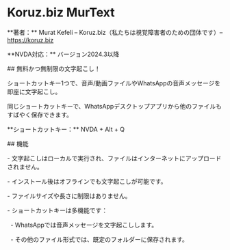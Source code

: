 ﻿
# Koruz.biz MurText



\*\*著者：\*\* Murat Kefeli – Koruz.biz（私たちは視覚障害者のための団体です）– https://koruz.biz  

\*\*NVDA対応：\*\* バージョン2024.3以降



\## 無料かつ無制限の文字起こし！



ショートカットキー1つで、音声/動画ファイルやWhatsAppの音声メッセージを即座に文字起こし。  

同じショートカットキーで、WhatsAppデスクトップアプリから他のファイルもすばやく保存できます。



\*\*ショートカットキー：\*\* NVDA + Alt + Q



\## 機能



\- 文字起こしはローカルで実行され、ファイルはインターネットにアップロードされません。  

\- インストール後はオフラインでも文字起こしが可能です。  

\- ファイルサイズや長さに制限はありません。  

\- ショートカットキーは多機能です：  

&nbsp; - WhatsAppでは音声メッセージを文字起こしします。  

&nbsp; - その他のファイル形式では、既定のフォルダーに保存されます。



